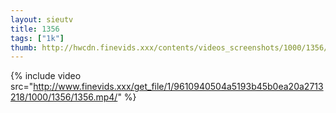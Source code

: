 ```yaml
--- 
layout: sieutv
title: 1356
tags: ["1k"]
thumb: http://hwcdn.finevids.xxx/contents/videos_screenshots/1000/1356/preview.mp4.jpg
---
```

{% include video src="http://www.finevids.xxx/get_file/1/9610940504a5193b45b0ea20a2713218/1000/1356/1356.mp4/" %} 
